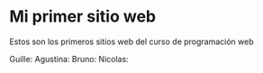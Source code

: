 # Mi primer sitio web
Estos son los primeros sitios web del curso de programación web

Guille: 
Agustina:
Bruno:
Nicolas:
